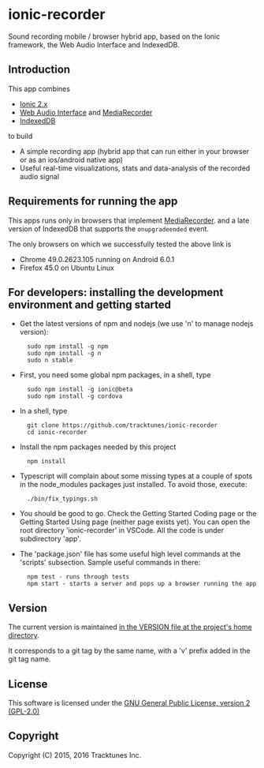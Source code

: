 # ionic-recorder

Sound recording mobile / browser hybrid app, based on the Ionic framework,
the Web Audio Interface and IndexedDB.

## Introduction

This app combines
* [Ionic 2.x](http://ionicframework.com/docs/v2/)
* [Web Audio Interface](https://developer.mozilla.org/en-US/docs/Web/API/Web_Audio_API) and 
  [MediaRecorder](https://developer.mozilla.org/en-US/docs/Web/API/MediaRecorder_API)
* [IndexedDB](https://developer.mozilla.org/en-US/docs/Web/API/IndexedDB_API)

to build
* A simple recording app (hybrid app that can run either in your browser or 
  as an ios/android native app)
* Useful real-time visualizations, stats and data-analysis of the recorded 
  audio signal

<!--
## Live demo
A live demo, though completely unoptimized (this code is still in alpha so anything goes!) exists on 

[https://tracktunes.org/ionic-recorder](https://tracktunes.org/ionic-recorder)

This app asks for permission to use  your microphone (obviously).

This app runs 100% locally - nothing (no information about you, no audio) gets transmitted over the internet with this app. 
It is only for you to record from your device's microphone audio tht goes onto your device in an internal database only
accessible when you use this app, unles you use the app's share button (not yet implemented).
-->

## Requirements for running the app
This apps runs only in browsers that implement
[MediaRecorder](https://developer.mozilla.org/en-US/docs/Web/API/MediaRecorder_API).
and a late version of IndexedDB that supports the `onupgradeended` event.

The only browsers on which we successfully tested the above link is
* Chrome 49.0.2623.105 running on Android 6.0.1
* Firefox 45.0 on Ubuntu Linux
  
## For developers: installing the development environment and getting started
* Get the latest versions of npm and nodejs (we use 'n' to manage nodejs version):

        sudo npm install -g npm
        sudo npm install -g n
        sudo n stable
* First, you need some global npm packages, in a shell, type
 
        sudo npm install -g ionic@beta
        sudo npm install -g cordova
* In a shell, type

        git clone https://github.com/tracktunes/ionic-recorder
        cd ionic-recorder

* Install the npm packages needed by this project

        npm install
* Typescript will complain about some missing types at a couple of spots in the node_modules packages just installed.  To avoid those, execute:

        ./bin/fix_typings.sh

* You should be good to go.  Check the Getting Started Coding page or the Getting Started Using page (neither page exists yet). You can open the root directory 'ionic-recorder' in VSCode.  All the code is under subdirectory 'app'.

* The 'package.json' file has some useful high level commands at the 'scripts' subsection.  Sample useful commands in there:

        npm test - runs through tests
        npm start - starts a server and pops up a browser running the app

## Version
The current version is maintained [in the VERSION file at the project's home directory](https://github.com/tracktunes/ionic-recorder/blob/master/VERSION).

It corresponds to a git tag by the same name, with a 'v' prefix added in the git tag name.

## License

This software is licensed under the [GNU General Public License, version 2 (GPL-2.0)](https://opensource.org/licenses/GPL-2.0)

## Copyright

Copyright (C) 2015, 2016 Tracktunes Inc.
